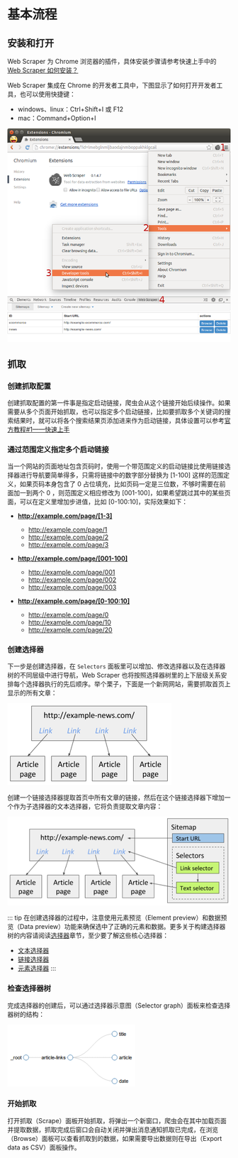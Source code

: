 # 基本流程

## 安装和打开
Web Scraper 为 Chrome 浏览器的插件，具体安装步骤请参考快速上手中的 [Web Scraper 如何安装？](/guide/#web-scraper-如何安装？)

Web Scraper 集成在 Chrome 的开发者工具中，下图显示了如何打开开发者工具，也可以使用快捷键：
- windows、linux：Ctrl+Shift+I 或 F12
- mac：Command+Option+I

![Open Web Scraper](./open.png)

## 抓取
### 创建抓取配置
创建抓取配置的第一件事是指定启动链接，爬虫会从这个链接开始后续操作。如果需要从多个页面开始抓取，也可以指定多个启动链接，比如要抓取多个关键词的搜索结果时，就可以将各个搜索结果页添加进来作为启动链接，具体设置可以参考[官方教程#1——快速上手](https://www.bilibili.com/video/av55260570/)

### 通过范围定义指定多个启动链接
当一个网站的页面地址包含页码时，使用一个带范围定义的启动链接比使用链接选择器进行导航要简单得多，只需将链接中的数字部分替换为 [1-100] 这样的范围定义，如果页码本身包含了 0 占位填充，比如页码一定是三位数，不够时需要在前面加一到两个 0 ，则范围定义相应修改为 [001-100]，如果希望跳过其中的某些页面，可以在定义里增加步进值，比如 [0-100:10]，实际效果如下：
- **http://example.com/page/[1-3]**
    - http://example.com/page/1
    - http://example.com/page/2
    - http://example.com/page/3

- **http://example.com/page/[001-100]**
    - http://example.com/page/001
    - http://example.com/page/002
    - http://example.com/page/003

- **http://example.com/page/[0-100:10]**
    - http://example.com/page/0
    - http://example.com/page/10
    - http://example.com/page/20

### 创建选择器
下一步是创建选择器，在 `Selectors` 面板里可以增加、修改选择器以及在选择器树的不同层级中进行导航，Web Scraper 也将按照选择器树里的上下层级关系安排每个选择器执行的先后顺序。举个栗子，下面是一个新网网站，需要抓取首页上显示的所有文章：

![新闻网站结构](./news-site.png)

创建一个链接选择器提取首页中所有文章的链接，然后在这个链接选择器下增加一个作为子选择器的文本选择器，它将负责提取文章内容：

![新闻网站抓取配置](./news-site-sitemap.png)

::: tip
在创建选择器的过程中，注意使用元素预览（Element preview）和数据预览（Data preview）功能来确保选中了正确的元素和数据。更多关于构建选择器树的内容请阅读[选择器](/tutorial/selector.html)章节，至少要了解这些核心选择器：
- [文本选择器](/tutorial/selector.html#文本选择器)
- [链接选择器](/tutorial/selector.html#链接选择器)
- [元素选择器](/tutorial/selector.html#元素选择器)
:::

### 检查选择器树
完成选择器的创建后，可以通过选择器示意图（Selector graph）面板来检查选择器树的结构：

![新闻网站选择器示意图](./news-site-selector-graph.png)

### 开始抓取
打开抓取（Scrape）面板开始抓取，将弹出一个新窗口，爬虫会在其中加载页面并提取数据，抓取完成后窗口会自动关闭并弹出消息通知抓取已完成，在浏览（Browse）面板可以查看抓取到的数据，如果需要导出数据则在导出（Export data as CSV）面板操作。